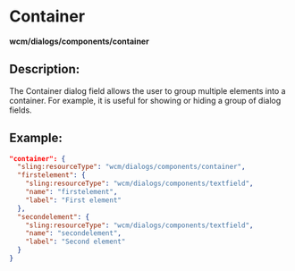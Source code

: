 # Container

**wcm/dialogs/components/container**

## Description:

The Container dialog field allows the user to group multiple elements into a container. For example, it is useful for showing or hiding a group of dialog fields.

## Example:

```json
"container": {
  "sling:resourceType": "wcm/dialogs/components/container",
  "firstelement": {
    "sling:resourceType": "wcm/dialogs/components/textfield",
    "name": "firstelement",
    "label": "First element"
  },
  "secondelement": {
    "sling:resourceType": "wcm/dialogs/components/textfield",
    "name": "secondelement",
    "label": "Second element"
  }
}
```
